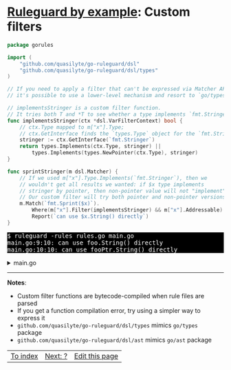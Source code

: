 # [Ruleguard by example](https://go-ruleguard.github.io/by-example/): Custom filters

```go
package gorules

import (
	"github.com/quasilyte/go-ruleguard/dsl"
	"github.com/quasilyte/go-ruleguard/dsl/types"
)

// If you need to apply a filter that can't be expressed via Matcher API,
// it's possible to use a lower-level mechanism and resort to `go/types`.

// implementsStringer is a custom filter function.
// It tries both T and *T to see whether a type implements `fmt.Stringer`.
func implementsStringer(ctx *dsl.VarFilterContext) bool {
    // ctx.Type mapped to m["x"].Type;
	// ctx.GetInterface finds the `types.Type` object for the `fmt.Stringer`.
	stringer := ctx.GetInterface(`fmt.Stringer`)
	return types.Implements(ctx.Type, stringer) ||
		types.Implements(types.NewPointer(ctx.Type), stringer)
}

func sprintStringer(m dsl.Matcher) {
	// If we used m["x"].Type.Implements(`fmt.Stringer`), then we
	// wouldn't get all results we wanted: if $x type implements
	// stringer by pointer, then non-pointer value will not "implement" it.
	// Our custom filter will try both pointer and non-pointer versions.
	m.Match(`fmt.Sprint($x)`).
		Where(m["x"].Filter(implementsStringer) && m["x"].Addressable).
		Report(`can use $x.String() directly`)
}
```

<pre style="color: white; background-color: black">
$ ruleguard -rules rules.go main.go
main.go:9:10: can use foo.String() directly
main.go:10:10: can use fooPtr.String() directly
</pre>

<details><summary>main.go</summary>

```go
package main

import "fmt"

func main() {
	fooPtr := &Foo{}
	foo := Foo{}

	println(fmt.Sprint(foo))
	println(fmt.Sprint(fooPtr))

	println(fmt.Sprint(0))    // Not fmt.Stringer
	println(fmt.Sprint(&foo)) // Not addressable
}

type Foo struct{}

func (*Foo) String() string { return "Foo" }
```

</details>

<hr>

**Notes**:

* Custom filter functions are bytecode-compiled when rule files are parsed
* If you get a function compilation error, try using a simpler way to express it
* `github.com/quasilyte/go-ruleguard/dsl/types` mimics `go/types` package
* `github.com/quasilyte/go-ruleguard/dsl/ast` mimics `go/ast` package

<table><tr>
<td><a href="index">To index</a></td>
<td><a href="?">Next: ?</a></td>
<td><a href="https://github.com/go-ruleguard/go-ruleguard.github.io/edit/master/by-example/custom-filters.md">Edit this page</a></td>
</tr></table>
